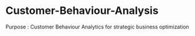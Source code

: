 # Customer-Behaviour-Analysis
Purpose :  Customer Behaviour Analytics for strategic business  optimization
